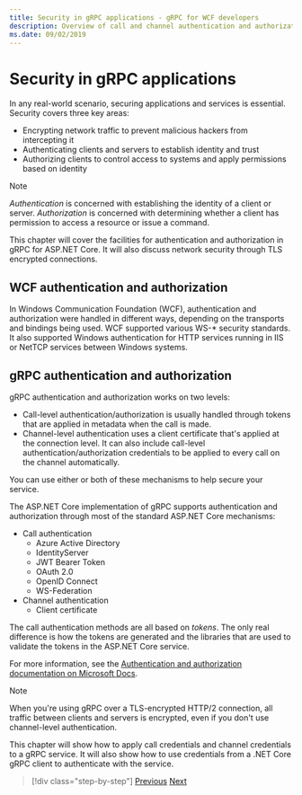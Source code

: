 ```yaml
---
title: Security in gRPC applications - gRPC for WCF developers
description: Overview of call and channel authentication and authorization in gRPC.
ms.date: 09/02/2019
---
```


# Security in gRPC applications

In any real-world scenario, securing applications and services is essential. Security covers three key areas: 

* Encrypting network traffic to prevent malicious hackers from intercepting it
* Authenticating clients and servers to establish identity and trust
* Authorizing clients to control access to systems and apply permissions based on identity

> [!NOTE]
> *Authentication* is concerned with establishing the identity of a client or server. *Authorization* is concerned with determining whether a client has permission to access a resource or issue a command.

This chapter will cover the facilities for authentication and authorization in gRPC for ASP.NET Core. It will also discuss network security through TLS encrypted connections.

## WCF authentication and authorization

In Windows Communication Foundation (WCF), authentication and authorization were handled in different ways, depending on the transports and bindings being used. WCF supported various WS-\* security standards. It also supported Windows authentication for HTTP services running in IIS or NetTCP services between Windows systems.

## gRPC authentication and authorization

gRPC authentication and authorization works on two levels:

* Call-level authentication/authorization is usually handled through tokens that are applied in metadata when the call is made. 
* Channel-level authentication uses a client certificate that's applied at the connection level. It can also include call-level authentication/authorization credentials to be applied to every call on the channel automatically. 

You can use either or both of these mechanisms to help secure your service.

The ASP.NET Core implementation of gRPC supports authentication and authorization through most of the standard ASP.NET Core mechanisms:

- Call authentication
  - Azure Active Directory
  - IdentityServer
  - JWT Bearer Token
  - OAuth 2.0
  - OpenID Connect
  - WS-Federation
- Channel authentication
  - Client certificate

The call authentication methods are all based on *tokens*. The only real difference is how the tokens are generated and the libraries that are used to validate the tokens in the ASP.NET Core service.

For more information, see the [Authentication and authorization documentation on Microsoft Docs](https://docs.microsoft.com/aspnet/core/grpc/authn-and-authz?view=aspnetcore-3.0).

> [!NOTE]
> When you're using gRPC over a TLS-encrypted HTTP/2 connection, all traffic between clients and servers is encrypted, even if you don't use channel-level authentication.

This chapter will show how to apply call credentials and channel credentials to a gRPC service. It will also show how to use credentials from a .NET Core gRPC client to authenticate with the service.

>[!div class="step-by-step"]
>[Previous](client-libraries.md)
>[Next](call-credentials.md)

